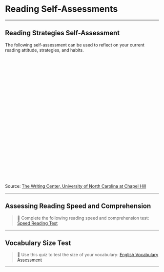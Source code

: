 # Reading Self-Assessments

---

## Reading Strategies Self-Assessment

The following self-assessment can be used to reflect on your current reading attitude, strategies, and habits. 

<div data-tf-widget="XaqfmJb4" data-tf-iframe-props="title=Reading Attitude Assessment" data-tf-medium="snippet" style="width:100%;height:400px;"></div><script src="//embed.typeform.com/next/embed.js"></script>


Source: [The Writing Center, University of North Carolina at Chapel Hill](https://learningcenter.unc.edu/tips-and-tools/reading-strategies-self-assessment/)

---

## Assessing Reading Speed and Comprehension

> 📝 Complete the following reading speed and comprehension test: [Speed Reading Test](http://www.readingsoft.com/)

---

## Vocabulary Size Test

> 📝 Use this quiz to test the size of your vocabulary: [English Vocabulary Assessment](https://preply.com/en/learn/english/test-your-vocab)

---
